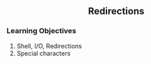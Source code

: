 <!-- PROJECT TITLE -->
 <h2 2 align="center">
  Redirections
    <br />
    </h2>

### Learning Objectives

1. Shell, I/O, Redirections
2. Special characters

